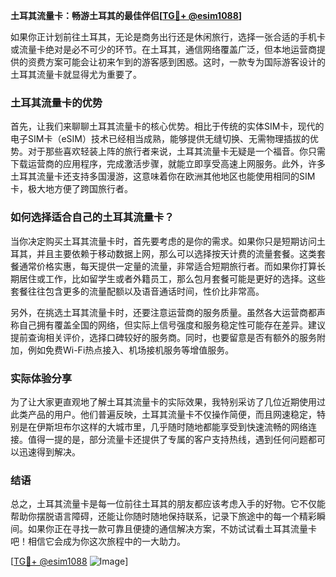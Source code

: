 **土耳其流量卡：畅游土耳其的最佳伴侣[[TG💪+ @esim1088](https://t.me/s/esim1088)]**

如果你正计划前往土耳其，无论是商务出行还是休闲旅行，选择一张合适的手机卡或流量卡绝对是必不可少的环节。在土耳其，通信网络覆盖广泛，但本地运营商提供的资费方案可能会让初来乍到的游客感到困惑。这时，一款专为国际游客设计的土耳其流量卡就显得尤为重要了。

### 土耳其流量卡的优势

首先，让我们来聊聊土耳其流量卡的核心优势。相比于传统的实体SIM卡，现代的电子SIM卡（eSIM）技术已经相当成熟，能够提供无缝切换、无需物理插拔的优势。对于那些喜欢轻装上阵的旅行者来说，土耳其流量卡无疑是一个福音。你只需下载运营商的应用程序，完成激活步骤，就能立即享受高速上网服务。此外，许多土耳其流量卡还支持多国漫游，这意味着你在欧洲其他地区也能使用相同的SIM卡，极大地方便了跨国旅行者。

### 如何选择适合自己的土耳其流量卡？

当你决定购买土耳其流量卡时，首先要考虑的是你的需求。如果你只是短期访问土耳其，并且主要依赖于移动数据上网，那么可以选择按天计费的流量套餐。这类套餐通常价格实惠，每天提供一定量的流量，非常适合短期旅行者。而如果你打算长期居住或工作，比如留学生或者外籍员工，那么包月套餐可能是更好的选择。这些套餐往往包含更多的流量配额以及语音通话时间，性价比非常高。

另外，在挑选土耳其流量卡时，还要注意运营商的服务质量。虽然各大运营商都声称自己拥有覆盖全国的网络，但实际上信号强度和服务稳定性可能存在差异。建议提前查询相关评价，选择口碑较好的服务商。同时，也要留意是否有额外的服务附加，例如免费Wi-Fi热点接入、机场接机服务等增值服务。

### 实际体验分享

为了让大家更直观地了解土耳其流量卡的实际效果，我特别采访了几位近期使用过此类产品的用户。他们普遍反映，土耳其流量卡不仅操作简便，而且网速稳定，特别是在伊斯坦布尔这样的大城市里，几乎随时随地都能享受到快速流畅的网络连接。值得一提的是，部分流量卡还提供了专属的客户支持热线，遇到任何问题都可以迅速得到解决。

### 结语

总之，土耳其流量卡是每一位前往土耳其的朋友都应该考虑入手的好物。它不仅能帮助你摆脱语言障碍，还能让你随时随地保持联系，记录下旅途中的每一个精彩瞬间。如果你正在寻找一款可靠且便捷的通信解决方案，不妨试试看土耳其流量卡吧！相信它会成为你这次旅程中的一大助力。

[[TG💪+ @esim1088](https://t.me/s/esim1088) ![Image](https://i.postimg.cc/4NQfJmqS/Snipaste-2025-05-13-00-14-12.png)]